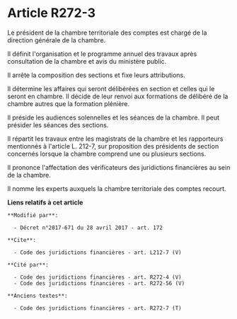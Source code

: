 # Article R272-3

Le président de la chambre territoriale des comptes est chargé de la direction générale de la chambre. 

Il définit l'organisation et le programme annuel des travaux après consultation de la chambre et avis du ministère public. 

Il arrête la composition des sections et fixe leurs attributions. 

Il détermine les affaires qui seront délibérées en section et celles qui le seront en chambre. Il décide de leur renvoi aux
formations de délibéré de la chambre autres que la formation plénière. 

Il préside les audiences solennelles et les séances de la chambre. Il peut présider les séances des sections. 

Il répartit les travaux entre les magistrats de la chambre et les rapporteurs mentionnés à l'article L. 212-7, sur
proposition des présidents de section concernés lorsque la chambre comprend une ou plusieurs sections. 

Il prononce l'affectation des vérificateurs des juridictions financières au sein de la chambre. 

Il nomme les experts auxquels la chambre territoriale des comptes recourt.

**Liens relatifs à cet article**

	**Modifié par**:

	  - Décret n°2017-671 du 28 avril 2017 - art. 172

	**Cite**:

	  - Code des juridictions financières - art. L212-7 (V)

	**Cité par**:

	  - Code des juridictions financières - art. R272-4 (V)
	  - Code des juridictions financières - art. R272-56 (V)

	**Anciens textes**:

	  - Code des juridictions financières - art. R272-7 (T)
